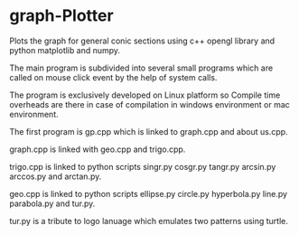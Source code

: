 # graph-Plotter
Plots the graph for general conic sections using c++ opengl library and python matplotlib and numpy.

The main program is subdivided into several small programs which are called on mouse click event by the help of system calls.

The program is exclusively developed on Linux platform so Compile time overheads are there in case of compilation in windows environment or mac environment.

The first program is gp.cpp which is linked to graph.cpp and about us.cpp.

graph.cpp is linked with geo.cpp and trigo.cpp.

trigo.cpp is linked to python scripts singr.py cosgr.py tangr.py arcsin.py arccos.py and arctan.py.

geo.cpp is linked to python scripts ellipse.py circle.py hyperbola.py line.py parabola.py and tur.py.

tur.py is a tribute to logo lanuage which emulates two patterns using turtle.
